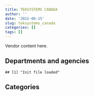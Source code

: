 ```yaml
---
title: TEKSYSTEMS CANADA
author: ''
date: '2022-08-15'
slug: teksystems_canada
categories: []
tags: []
---
```


<script src="/rmarkdown-libs/htmlwidgets/htmlwidgets.js"></script>
<link href="/rmarkdown-libs/datatables-css/datatables-crosstalk.css" rel="stylesheet" />
<script src="/rmarkdown-libs/datatables-binding/datatables.js"></script>
<script src="/rmarkdown-libs/jquery/jquery-3.6.0.min.js"></script>
<link href="/rmarkdown-libs/dt-core-bootstrap/css/dataTables.bootstrap.min.css" rel="stylesheet" />
<link href="/rmarkdown-libs/dt-core-bootstrap/css/dataTables.bootstrap.extra.css" rel="stylesheet" />
<script src="/rmarkdown-libs/dt-core-bootstrap/js/jquery.dataTables.min.js"></script>
<script src="/rmarkdown-libs/dt-core-bootstrap/js/dataTables.bootstrap.min.js"></script>
<link href="/rmarkdown-libs/crosstalk/css/crosstalk.min.css" rel="stylesheet" />
<script src="/rmarkdown-libs/crosstalk/js/crosstalk.min.js"></script>
<script src="/rmarkdown-libs/htmlwidgets/htmlwidgets.js"></script>
<link href="/rmarkdown-libs/datatables-css/datatables-crosstalk.css" rel="stylesheet" />
<script src="/rmarkdown-libs/datatables-binding/datatables.js"></script>
<script src="/rmarkdown-libs/jquery/jquery-3.6.0.min.js"></script>
<link href="/rmarkdown-libs/dt-core-bootstrap/css/dataTables.bootstrap.min.css" rel="stylesheet" />
<link href="/rmarkdown-libs/dt-core-bootstrap/css/dataTables.bootstrap.extra.css" rel="stylesheet" />
<script src="/rmarkdown-libs/dt-core-bootstrap/js/jquery.dataTables.min.js"></script>
<script src="/rmarkdown-libs/dt-core-bootstrap/js/dataTables.bootstrap.min.js"></script>
<link href="/rmarkdown-libs/crosstalk/css/crosstalk.min.css" rel="stylesheet" />
<script src="/rmarkdown-libs/crosstalk/js/crosstalk.min.js"></script>

Vendor content here.

## Departments and agencies

    ## [1] "Init file loaded"

<div id="htmlwidget-1" style="width:100%;height:auto;" class="datatables html-widget"></div>
<script type="application/json" data-for="htmlwidget-1">{"x":{"style":"bootstrap","filter":"none","vertical":false,"data":[["<a href=\"/departments/aafc-aac/\">Agriculture and Agri-Food Canada | Agriculture et Agroalimentaire Canada<\/a>","<a href=\"/departments/aandc-aadnc/\">Crown-Indigenous Relations and Northern Affairs Canada | Relations Couronne-Autochtones et Affaires du Nord Canada<\/a>","<a href=\"/departments/atssc-scdata/\">Administrative Tribunals Support Service of Canada | Service canadien d'appui aux tribunaux administratifs<\/a>","<a href=\"/departments/cbsa-asfc/\">Canada Border Services Agency | Agence des services frontaliers du Canada<\/a>","<a href=\"/departments/cfia-acia/\">Canadian Food Inspection Agency | Agence canadienne d'inspection des aliments<\/a>","<a href=\"/departments/cnsc-ccsn/\">Canadian Nuclear Safety Commission | Commission canadienne de sûreté nucléaire<\/a>","<a href=\"/departments/cra-arc/\">Canada Revenue Agency | Agence du revenu du Canada<\/a>","<a href=\"/departments/dfatd-maecd/\">Global Affairs Canada | Affaires mondiales Canada<\/a>","<a href=\"/departments/dfo-mpo/\">Fisheries and Oceans Canada | Pêches et Océans Canada<\/a>","<a href=\"/departments/dnd-mdn/\">National Defence | Défense nationale<\/a>","<a href=\"/departments/ec/\">Environment and Climate Change Canada | Environnement et Changement climatique Canada<\/a>","<a href=\"/departments/elections/\">Elections Canada | Élections Canada<\/a>","<a href=\"/departments/esdc-edsc/\">Employment and Social Development Canada | Emploi et Développement social Canada<\/a>","<a href=\"/departments/ic/\">Innovation, Science and Economic Development Canada | Innovation, Sciences et Développement économique Canada<\/a>","<a href=\"/departments/infc/\">Infrastructure Canada | Infrastructure Canada<\/a>","<a href=\"/departments/irb-cisr/\">Immigration and Refugee Board of Canada | Commission de l'immigration et du statut de réfugié du Canada<\/a>","<a href=\"/departments/isc-sac/\">Indigenous Services Canada | Services aux Autochtones Canada<\/a>","<a href=\"/departments/jus/\">Department of Justice Canada | Ministère de la Justice Canada<\/a>","<a href=\"/departments/lac-bac/\">Library and Archives Canada | Bibliothèque et Archives Canada<\/a>","<a href=\"/departments/nrc-cnrc/\">National Research Council Canada | Conseil national de recherches Canada<\/a>","<a href=\"/departments/nrcan-rncan/\">Natural Resources Canada | Ressources naturelles Canada<\/a>","<a href=\"/departments/ocol-clo/\">Office of the Commissioner of Official Languages | Commissariat aux langues officielles<\/a>","<a href=\"/departments/pch/\">Canadian Heritage | Patrimoine canadien<\/a>","<a href=\"/departments/pco-bcp/\">Privy Council Office | Bureau du Conseil privé<\/a>","<a href=\"/departments/phac-aspc/\">Public Health Agency of Canada | Agence de la santé publique du Canada<\/a>","<a href=\"/departments/ppsc-sppc/\">Public Prosecution Service of Canada | Service des poursuites pénales du Canada<\/a>","<a href=\"/departments/pwgsc-tpsgc/\">Public Services and Procurement Canada | Services publics et Approvisionnement Canada<\/a>","<a href=\"/departments/ssc-spc/\">Shared Services Canada | Services partagés Canada<\/a>","<a href=\"/departments/statcan/\">Statistics Canada | Statistique Canada<\/a>","<a href=\"/departments/tbs-sct/\">Treasury Board of Canada Secretariat | Secrétariat du Conseil du Trésor du Canada<\/a>","<a href=\"/departments/tc/\">Transport Canada | Transports Canada<\/a>"],["$   361,340.97",null,"$    52,300.25","$ 1,656,332.43","$   181,795.93","$   373,650.27",null,"$   366,284.05",null,null,"$   148,831.44",null,null,null,null,null,null,null,"$   218,012.44","$ 1,794,098.95","$ 1,431,409.36","$   114,286.16","$    24,532.30",null,null,null,null,"$16,917,561.62",null,"$   323,581.81","$ 1,114,087.37"],["$   439,631.52",null,null,"$ 1,532,995.00","$   270,196.30","$   510,553.52","$   565,943.91","$   858,666.73","$    98,379.97","$    86,412.87","$   837,682.87","$   105,964.41",null,"$   267,932.83",null,"$   324,445.73",null,null,"$   218,012.44","$ 3,321,276.46","$ 1,994,539.72","$   306,884.02",null,null,null,null,null,"$32,803,204.58","$   286,043.68","$    24,577.50","$   757,564.83"],["$   440,835.99","$   249,771.70",null,"$ 2,440,527.73","$   391,281.57","$    24,406.62","$   636,434.19","$ 1,185,722.18","$     9,490.03","$   170,895.93",null,"$   299,550.52","$   482,750.10","$   916,359.91","$    55,058.12","$   527,520.21","$    28,189.83","$   190,708.80","$   218,609.74","$ 3,772,814.88","$ 4,264,227.91","$   232,108.01",null,"$   717,094.25",null,null,"$    34,152.56","$32,716,019.75","$   352,432.42","$ 1,475,894.78","$   572,252.15"],["$   507,117.96",null,null,"$ 6,053,151.28",null,null,"$ 1,116,498.72","$ 1,981,002.96","$   804,438.31",null,"$    43,486.92","$    39,091.50","$ 4,663,039.22","$ 1,001,227.57","$   144,854.15","$   526,078.90","$    85,981.27","$   610,602.74","$    54,353.79","$ 2,933,205.09","$ 3,065,011.14","$    40,714.26",null,"$   664,160.13","$    24,190.37","$   424,951.70","$ 4,410,311.18","$23,442,264.75","$   958,887.38","$ 2,185,472.01","$ 1,180,971.46"]],"container":"<table class=\"table table-striped table-hover row-border order-column display\">\n  <thead>\n    <tr>\n      <th>Department<\/th>\n      <th>2017-2018<\/th>\n      <th>2018-2019<\/th>\n      <th>2019-2020<\/th>\n      <th>2020-2021<\/th>\n    <\/tr>\n  <\/thead>\n<\/table>","options":{"order":[[4,"desc"]],"pageLength":10,"autoWidth":true,"columnDefs":[],"orderClasses":false}},"evals":[],"jsHooks":[]}</script>

## Categories

<div id="htmlwidget-2" style="width:100%;height:auto;" class="datatables html-widget"></div>
<script type="application/json" data-for="htmlwidget-2">{"x":{"style":"bootstrap","filter":"none","vertical":false,"data":[["<a href=\"/categories/11_defence/\">11_defence<\/a>","<a href=\"/categories/2_professional_services/\">2_professional_services<\/a>","<a href=\"/categories/3_information_technology/\">3_information_technology<\/a>","<a href=\"/categories/6_industrial_products_and_services/\">6_industrial_products_and_services<\/a>","<a href=\"/categories/9_human_capital/\">9_human_capital<\/a>"],[null,"$ 2,728,646.5","$22,159,884.8",null,"$   189,574.0"],[null,"$ 3,135,468.8","$41,423,721.9",null,"$ 1,051,718.2"],["$    99,960.0","$ 5,810,640.5","$38,464,989.0",null,"$ 8,029,520.4"],[null,"$11,244,448.2","$37,626,141.3","$   218,384.5","$ 7,872,090.8"]],"container":"<table class=\"table table-striped table-hover row-border order-column display\">\n  <thead>\n    <tr>\n      <th>Category<\/th>\n      <th>2017-2018<\/th>\n      <th>2018-2019<\/th>\n      <th>2019-2020<\/th>\n      <th>2020-2021<\/th>\n    <\/tr>\n  <\/thead>\n<\/table>","options":{"order":[[4,"desc"]],"pageLength":20,"autoWidth":true,"columnDefs":[],"orderClasses":false,"lengthMenu":[10,20,25,50,100]}},"evals":[],"jsHooks":[]}</script>
